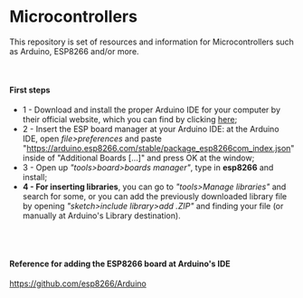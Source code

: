 # Microcontrollers
This repository is set of resources and information for Microcontrollers such as Arduino, ESP8266 and/or more.

<br>

#### First steps
* 1 - Download and install the proper Arduino IDE for your computer by their official website, which you can find by clicking [here](https://www.arduino.cc/en/software);
* 2 - Insert the ESP board manager at your Arduino IDE: at the Arduino IDE, open *file>preferences* and paste "https://arduino.esp8266.com/stable/package_esp8266com_index.json" inside of "Additional Boards [...]" and press OK at the window;
* 3 - Open up *"tools>board>boards manager"*, type in **esp8266** and install;
* **4 - For inserting libraries**, you can go to *"tools>Manage libraries"* and search for some, or you can add the previously downloaded library file by opening *"sketch>include library>add .ZIP"* and finding your file (or manually at Arduino's Library destination).

<br>
<br>

#### **Reference for adding the ESP8266 board at Arduino's IDE**
https://github.com/esp8266/Arduino
